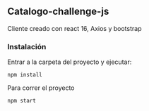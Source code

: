 ## Catalogo-challenge-js

Cliente creado con react 16, Axios y bootstrap

### Instalación

Entrar a la carpeta del proyecto y ejecutar:

```
npm install
```

Para correr el proyecto

```
npm start
```

